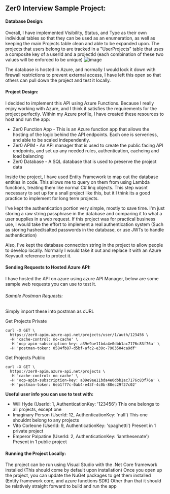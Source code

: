## Zer0 Interview Sample Project:

#### Database Design:

Overall, I have implemented Visibility, Status, and Type as their own individual tables so that they can be used as an enumeration, as well as keeping the main Projects table clean and able to be expanded upon. The projects that users belong to are tracked in a "UserProjects" table that uses a composite key of a userId and a projectId (each combination of these two values will be enforced to be unique)
![image](https://user-images.githubusercontent.com/25021249/151682406-bdebbab0-bc79-450f-bd60-aea8d55009a0.png)

The database is hosted in Azure, and normally I would lock it down with firewall restrictions to prevent external access, I have left this open so that others can pull down the project and test it locally.

#### Project Design:
I decided to implement this API using Azure Functions. Because I really enjoy working with Azure, and I think it satisfies the requirements for the project perfectly.
Within my Azure profile, I have created these resources to host and run the app:
- Zer0 Function App - This is an Azure function app that allows the hosting of the logic behind the API endpoints. Each one is serverless, and able to be scaled independently.
- Zer0 APIM - An API manager that is used to create the public facing API endpoints, and set up any needed rules, authentication, cacheing and load balancing
- Zer0 Database - A SQL database that is used to preserve the project data

Inside the project, I have used Entity Framework to map out the database entities in code. This allows me to query on them from using Lambda functions, treating them like normal C# linq objects. This step wasnt necessary to set up for a snall project like this, but it I think its a good practice to implement for long term projects.

I've kept the authentication portion very simple, mostly to save time. I'm just storing a raw string passphrase in the database and comparing it to what a user supplies in a web request. If this project was for practical business use, I would take the effort to implement a real authentication system (Such as storing hashed/salted passwords in the database, or use JWTs to handle authentication)

Also, I've kept the database connection string in the project to allow people to develop locally. Normally I would take it out and replace it with an Azure Keyvault reference to protect it.

#### Sending Requests to Hosted Azure API:
I have hosted the API on azure using azure API Manager, below are some sample web requests you can use to test it.
###### Sample Postman Requests:
Simply import these into postman as cURL

Get Projects Private
```
curl -X GET \
  https://zer0-apim.azure-api.net/projects/user/1/auth/123456 \
  -H 'cache-control: no-cache' \
  -H 'ocp-apim-subscription-key: a39e9ae11bda4e0dbb1ac7176c83f76a' \
  -H 'postman-token: 0584fb87-d5bf-afc2-e39c-7903504ca9df'
```

Get Projects Public
```
curl -X GET \
  https://zer0-apim.azure-api.net/projects \
  -H 'cache-control: no-cache' \
  -H 'ocp-apim-subscription-key: a39e9ae11bda4e0dbb1ac7176c83f76a' \
  -H 'postman-token: 6eb1f77c-0ab4-e43f-4c0b-88ec29f27c02'
```
**Useful user info you can use to test with:**
- Will Hyde (UserId: 1, AuthenticationKey: '123456') This one belongs to all projects, except one
- Imaginary Person (UserId: 12, AuthenticationKey: 'null') This one shouldnt belong to any projects
- Vito Corleone (UserId: 9, AuthenticationKey: 'spaghetti') Present in 1 private project
- Emperor Palpatine (UserId: 2, AuthenticationKey: 'iamthesenate') Present in 1 public project

#### Running the Project Locally:
The project can be run using Visual Studio with the .Net Core framework installed (This should come by default upon installation)
Once you open up the project, you can update the NuGet packages to get them installed (Entity framework core, and azure functions SDK)
Other than that it should be relatively straight forward to build and run the app
